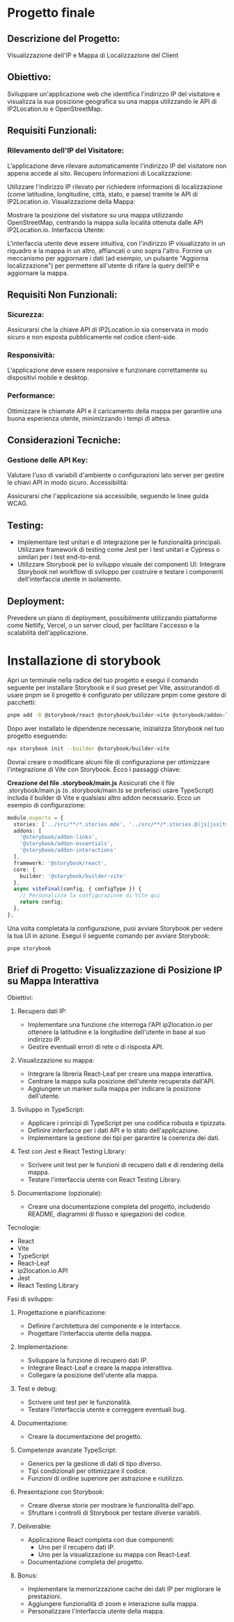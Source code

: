 # Progetto finale

## Descrizione del Progetto: 
Visualizzazione dell'IP e Mappa di Localizzazione del Client

## Obiettivo:
Sviluppare un'applicazione web che identifica l'indirizzo IP del visitatore e visualizza la sua posizione geografica su una mappa utilizzando le API di IP2Location.io e OpenStreetMap.

## Requisiti Funzionali:

### Rilevamento dell'IP del Visitatore:

L'applicazione deve rilevare automaticamente l'indirizzo IP del visitatore non appena accede al sito.
Recupero Informazioni di Localizzazione:

Utilizzare l'indirizzo IP rilevato per richiedere informazioni di localizzazione (come latitudine, longitudine, città, stato, e paese) tramite le API di IP2Location.io.
Visualizzazione della Mappa:

Mostrare la posizione del visitatore su una mappa utilizzando OpenStreetMap, centrando la mappa sulla località ottenuta dalle API IP2Location.io.
Interfaccia Utente:

L'interfaccia utente deve essere intuitiva, con l'indirizzo IP visualizzato in un riquadro e la mappa in un altro, affiancati o uno sopra l'altro.
Fornire un meccanismo per aggiornare i dati (ad esempio, un pulsante "Aggiorna localizzazione") per permettere all'utente di rifare la query dell'IP e aggiornare la mappa.

## Requisiti Non Funzionali:

### Sicurezza:

Assicurarsi che la chiave API di IP2Location.io sia conservata in modo sicuro e non esposta pubblicamente nel codice client-side.

### Responsività:

L'applicazione deve essere responsive e funzionare correttamente su dispositivi mobile e desktop.

### Performance:

Ottimizzare le chiamate API e il caricamento della mappa per garantire una buona esperienza utente, minimizzando i tempi di attesa.

## Considerazioni Tecniche:

### Gestione delle API Key:

Valutare l'uso di variabili d'ambiente o configurazioni lato server per gestire le chiavi API in modo sicuro.
Accessibilità:

Assicurarsi che l'applicazione sia accessibile, seguendo le linee guida WCAG.

## Testing:

- Implementare test unitari e di integrazione per le funzionalità principali. Utilizzare framework di testing come Jest per i test unitari e Cypress o similari per i test end-to-end.
- Utilizzare Storybook per lo sviluppo visuale dei componenti UI: Integrare Storybook nel workflow di sviluppo per costruire e testare i componenti dell'interfaccia utente in isolamento.

## Deployment:

Prevedere un piano di deployment, possibilmente utilizzando piattaforme come Netlify, Vercel, o un server cloud, per facilitare l'accesso e la scalabilità dell'applicazione.

# Installazione di storybook

Apri un terminale nella radice del tuo progetto e esegui il comando seguente per installare Storybook e il suo preset per Vite, assicurandoti di usare pnpm se il progetto è configurato per utilizzare pnpm come gestore di pacchetti:

```bash
pnpm add -D @storybook/react @storybook/builder-vite @storybook/addon-links @storybook/addon-essentials @storybook/addon-interactions @storybook/testing-library
```

Dopo aver installato le dipendenze necessarie, inizializza Storybook nel tuo progetto eseguendo:

```bash
npx storybook init --builder @storybook/builder-vite
```

Dovrai creare o modificare alcuni file di configurazione per ottimizzare l'integrazione di Vite con Storybook. Ecco i passaggi chiave:

**Creazione del file .storybook/main.js**
Assicurati che il file .storybook/main.js (o .storybook/main.ts se preferisci usare TypeScript) includa il builder di Vite e qualsiasi altro addon necessario. Ecco un esempio di configurazione:

```typescript
module.exports = {
  stories: ['../src/**/*.stories.mdx', '../src/**/*.stories.@(js|jsx|ts|tsx)'],
  addons: [
    '@storybook/addon-links',
    '@storybook/addon-essentials',
    '@storybook/addon-interactions'
  ],
  framework: '@storybook/react',
  core: {
    builder: '@storybook/builder-vite'
  },
  async viteFinal(config, { configType }) {
    // Personalizza la configurazione di Vite qui
    return config;
  },
};
```

Una volta completata la configurazione, puoi avviare Storybook per vedere la tua UI in azione. Esegui il seguente comando per avviare Storybook:

```bash
pnpm storybook
```



## Brief di Progetto: Visualizzazione di Posizione IP su Mappa Interattiva

Obiettivi:

1. Recupero dati IP:
	- Implementare una funzione che interroga l'API ip2location.io per ottenere la latitudine e la longitudine dell'utente in base al suo indirizzo IP.
	- Gestire eventuali errori di rete o di risposta API.

2. Visualizzazione su mappa:

	- Integrare la libreria React-Leaf per creare una mappa interattiva.
	- Centrare la mappa sulla posizione dell'utente recuperata dall'API.
	- Aggiungere un marker sulla mappa per indicare la posizione dell'utente.

3. Sviluppo in TypeScript:

	- Applicare i principi di TypeScript per una codifica robusta e tipizzata.
	- Definire interfacce per i dati API e lo stato dell'applicazione.
	- Implementare la gestione dei tipi per garantire la coerenza dei dati.

4. Test con Jest e React Testing Library:

	- Scrivere unit test per le funzioni di recupero dati e di rendering della mappa.
	- Testare l'interfaccia utente con React Testing Library.

5. Documentazione (opzionale):

	- Creare una documentazione completa del progetto, includendo README, diagrammi di flusso e spiegazioni del codice.

Tecnologie:

- React
- Vite
- TypeScript
- React-Leaf
- ip2location.io API
- Jest
- React Testing Library

Fasi di sviluppo:

1. Progettazione e pianificazione:

	- Definire l'architettura del componente e le interfacce.
	- Progettare l'interfaccia utente della mappa.

2. Implementazione:

	- Sviluppare la funzione di recupero dati IP.
	- Integrare React-Leaf e creare la mappa interattiva.
	- Collegare la posizione dell'utente alla mappa.

3. Test e debug:

	- Scrivere unit test per le funzionalità.
	- Testare l'interfaccia utente e correggere eventuali bug.

4. Documentazione:

	- Creare la documentazione del progetto.

5. Competenze avanzate TypeScript:

	- Generics per la gestione di dati di tipo diverso.
	- Tipi condizionali per ottimizzare il codice.
	- Funzioni di ordine superiore per astrazione e riutilizzo.

6. Presentazione con Storybook:

	- Creare diverse storie per mostrare le funzionalità dell'app.
	- Sfruttare i controlli di Storybook per testare diverse variabili.

7. Deliverable:

	- Applicazione React completa con due componenti:
		- Uno per il recupero dati IP.
		- Uno per la visualizzazione su mappa con React-Leaf.
	- Documentazione completa del progetto.

8. Bonus:

	- Implementare la memorizzazione cache dei dati IP per migliorare le prestazioni.
	- Aggiungere funzionalità di zoom e interazione sulla mappa.
	- Personalizzare l'interfaccia utente della mappa.


